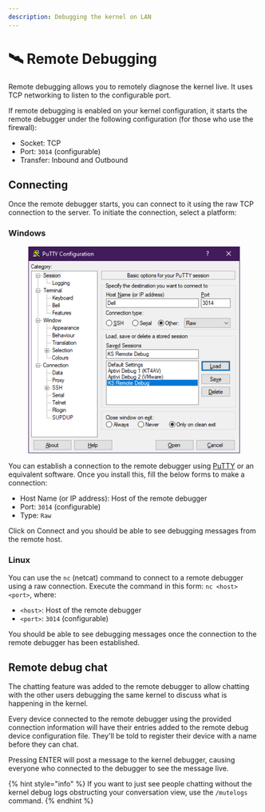 ```yaml
---
description: Debugging the kernel on LAN
---
```


# 🛰 Remote Debugging

Remote debugging allows you to remotely diagnose the kernel live. It uses TCP networking to listen to the configurable port.

If remote debugging is enabled on your kernel configuration, it starts the remote debugger under the following configuration (for those who use the firewall):

* Socket: TCP
* Port: `3014` (configurable)
* Transfer: Inbound and Outbound

## Connecting

Once the remote debugger starts, you can connect to it using the raw TCP connection to the server. To initiate the connection, select a platform:

### Windows

<figure><img src="../../../.gitbook/assets/image (31) (1).png" alt=""><figcaption></figcaption></figure>

You can establish a connection to the remote debugger using [PuTTY](https://putty.org/) or an equivalent software. Once you install this, fill the below forms to make a connection:

* Host Name (or IP address): Host of the remote debugger
* Port: `3014` (configurable)
* Type: `Raw`

Click on Connect and you should be able to see debugging messages from the remote host.

### Linux

You can use the `nc` (netcat) command to connect to a remote debugger using a raw connection. Execute the command in this form: `nc <host> <port>`︎, where:

* `<host>`: Host of the remote debugger
* `<port>`: `3014` (configurable)

You should be able to see debugging messages once the connection to the remote debugger has been established.

## Remote debug chat

The chatting feature was added to the remote debugger to allow chatting with the other users debugging the same kernel to discuss what is happening in the kernel.

Every device connected to the remote debugger using the provided connection information will have their entries added to the remote debug device configuration file. They'll be told to register their device with a name before they can chat.

Pressing ENTER will post a message to the kernel debugger, causing everyone who connected to the debugger to see the message live.

{% hint style="info" %}
If you want to just see people chatting without the kernel debug logs obstructing your conversation view, use the `/mutelogs` command.
{% endhint %}
